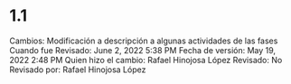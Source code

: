 # 1.1

Cambios: Modificación a descripción a algunas actividades de las fases
Cuando fue Revisado: June 2, 2022 5:38 PM
Fecha de  versión: May 19, 2022 2:48 PM
Quien hizo el cambio: Rafael Hinojosa López
Revisado: No
Revisado por: Rafael Hinojosa López